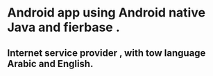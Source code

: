 # Android app using Android native Java and fierbase .
## Internet service provider , with tow language Arabic and English.



